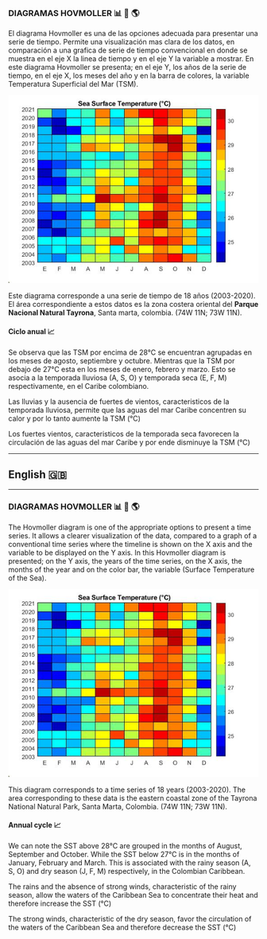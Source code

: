 ### DIAGRAMAS HOVMOLLER :bar_chart: :ocean: :earth_americas:


El diagrama Hovmoller es una de las opciones adecuada para presentar una serie de tiempo. Permite una visualización mas clara de los datos, en comparación a una grafica de serie de tiempo convencional en donde se muestra en el eje X la linea de tiempo y en el eje Y la variable a mostrar. En este diagrama Hovmoller se presenta; en el eje Y, los años de la serie de tiempo, en el eje X, los meses del año y en la barra de colores, la variable Temperatura Superficial del Mar (TSM). 

[![](https://github.com/mhurtado28/Hovmoller-figure---Data-Ocean/blob/main/hovmoller_SST.jpg?raw=true)](https://github.com/mhurtado28/Hovmoller-figure---Data-Ocean/blob/main/hovmoller_SST.jpg?raw=true)

Este diagrama corresponde a una serie de tiempo de 18 años (2003-2020). El área correspondiente a estos datos es la zona costera oriental del **Parque Nacional Natural Tayrona**, Santa marta, colombia. (74W 11N; 73W 11N). 

#### Ciclo anual :chart_with_upwards_trend:
Se observa que las TSM por encima de 28°C se encuentran agrupadas en los meses de agosto, septiembre y octubre. Mientras que la TSM por debajo de 27°C esta en los meses de enero, febrero y marzo. Esto se asocia a la temporada lluviosa (A, S, O) y temporada seca (E, F, M) respectivamente, en el Caribe colombiano. 

Las lluvias y la ausencia de fuertes de vientos, caracteristicos de la temporada lluviosa, permite que las aguas del mar Caribe concentren su calor y por lo tanto aumente la TSM (°C)

Los fuertes vientos, caracteristicos de la temporada seca favorecen la circulación de las aguas del mar Caribe y por ende disminuye la TSM (°C)


------------

##  **English** 🇬🇧

------------
### DIAGRAMAS HOVMOLLER :bar_chart: :ocean: :earth_americas:


The Hovmoller diagram is one of the appropriate options to present a time series. It allows a clearer visualization of the data, compared to a graph of a conventional time series where the timeline is shown on the X axis and the variable to be displayed on the Y axis. In this Hovmoller diagram is presented; on the Y axis, the years of the time series, on the X axis, the months of the year and on the color bar, the variable (Surface Temperature of the Sea).

[![](https://github.com/mhurtado28/Hovmoller-figure---Data-Ocean/blob/main/hovmoller_SST.jpg?raw=true)](https://github.com/mhurtado28/Hovmoller-figure---Data-Ocean/blob/main/hovmoller_SST.jpg?raw=true)

This diagram corresponds to a time series of 18 years (2003-2020). The area corresponding to these data is the eastern coastal zone of the Tayrona National Natural Park, Santa Marta, Colombia. (74W 11N; 73W 11N).

#### Annual cycle :chart_with_upwards_trend:

We can note the SST above 28°C are grouped in the months of August, September and October. While the SST below 27°C is in the months of January, February and March. This is associated with the rainy season (A, S, O) and dry season (J, F, M) respectively, in the Colombian Caribbean.

The rains and the absence of strong winds, characteristic of the rainy season, allow the waters of the Caribbean Sea to concentrate their heat and therefore increase the SST (°C)

The strong winds, characteristic of the dry season, favor the circulation of the waters of the Caribbean Sea and therefore decrease the SST (°C)

